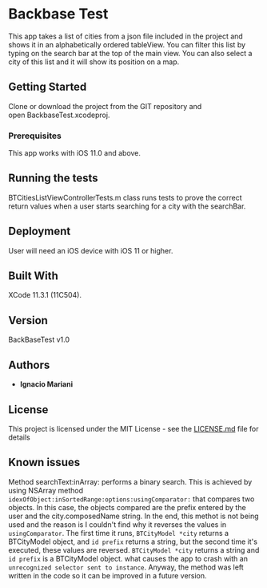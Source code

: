 # Backbase Test

This app takes a list of cities from a json file included in the project and shows it in an alphabetically ordered tableView. You can filter this list by typing on the search bar at the top of the main view. You can also select a city of this list and it will show its position on a map.

## Getting Started

Clone or download the project from the GIT repository and open BackbaseTest.xcodeproj.

### Prerequisites

This app works with iOS 11.0 and above.

## Running the tests

BTCitiesListViewControllerTests.m class runs tests to prove the correct return values when a user starts searching for a city with the searchBar. 

## Deployment

User will need an iOS device with iOS 11 or higher.

## Built With

XCode 11.3.1 (11C504).

## Version

BackBaseTest v1.0

## Authors

* **Ignacio Mariani**

## License

This project is licensed under the MIT License - see the [LICENSE.md](LICENSE.md) file for details

## Known issues

Method searchText:inArray: performs a binary search. This is achieved by using NSArray method `idexOfObject:inSortedRange:options:usingComparator:` that compares two objects. In this case, the objects compared are the prefix entered by the user and the city.composedName string. In the end, this methot is not being used and the reason is I couldn't find why it reverses the values in `usingComparator`. The first time it runs, `BTCityModel *city` returns a BTCityModel object, and `id prefix` returns a string, but the second time it's executed, these values are reversed. `BTCityModel *city` returns a string and `id prefix` is a BTCityModel object. what causes the app to crash with an `unrecognized selector sent to instance`.
Anyway, the method was left written in the code so it can be improved in a future version.


